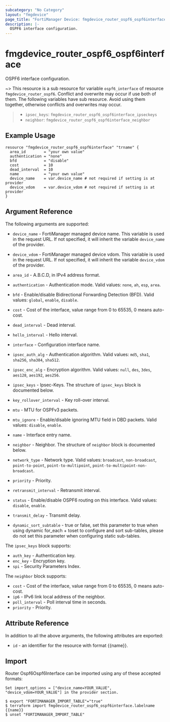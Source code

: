```yaml
---
subcategory: "No Category"
layout: "fmgdevice"
page_title: "FortiManager Device: fmgdevice_router_ospf6_ospf6interface"
description: |-
  OSPF6 interface configuration.
---
```


# fmgdevice_router_ospf6_ospf6interface
OSPF6 interface configuration.

~> This resource is a sub resource for variable `ospf6_interface` of resource `fmgdevice_router_ospf6`. Conflict and overwrite may occur if use both of them.
The following variables have sub resource. Avoid using them together, otherwise conflicts and overwrites may occur.
>- `ipsec_keys`: `fmgdevice_router_ospf6_ospf6interface_ipseckeys`
>- `neighbor`: `fmgdevice_router_ospf6_ospf6interface_neighbor`



## Example Usage

```hcl
resource "fmgdevice_router_ospf6_ospf6interface" "trname" {
  area_id        = "your own value"
  authentication = "none"
  bfd            = "disable"
  cost           = 10
  dead_interval  = 10
  name           = "your own value"
  device_name    = var.device_name # not required if setting is at provider
  device_vdom    = var.device_vdom # not required if setting is at provider
}
```

## Argument Reference


The following arguments are supported:

* `device_name` - FortiManager managed device name. This variable is used in the request URL. If not specified, it will inherit the variable `device_name` of the provider.
* `device_vdom` - FortiManager managed device vdom. This variable is used in the request URL. If not specified, it will inherit the variable `device_vdom` of the provider.

* `area_id` - A.B.C.D, in IPv4 address format.
* `authentication` - Authentication mode. Valid values: `none`, `ah`, `esp`, `area`.

* `bfd` - Enable/disable Bidirectional Forwarding Detection (BFD). Valid values: `global`, `enable`, `disable`.

* `cost` - Cost of the interface, value range from 0 to 65535, 0 means auto-cost.
* `dead_interval` - Dead interval.
* `hello_interval` - Hello interval.
* `interface` - Configuration interface name.
* `ipsec_auth_alg` - Authentication algorithm. Valid values: `md5`, `sha1`, `sha256`, `sha384`, `sha512`.

* `ipsec_enc_alg` - Encryption algorithm. Valid values: `null`, `des`, `3des`, `aes128`, `aes192`, `aes256`.

* `ipsec_keys` - Ipsec-Keys. The structure of `ipsec_keys` block is documented below.
* `key_rollover_interval` - Key roll-over interval.
* `mtu` - MTU for OSPFv3 packets.
* `mtu_ignore` - Enable/disable ignoring MTU field in DBD packets. Valid values: `disable`, `enable`.

* `name` - Interface entry name.
* `neighbor` - Neighbor. The structure of `neighbor` block is documented below.
* `network_type` - Network type. Valid values: `broadcast`, `non-broadcast`, `point-to-point`, `point-to-multipoint`, `point-to-multipoint-non-broadcast`.

* `priority` - Priority.
* `retransmit_interval` - Retransmit interval.
* `status` - Enable/disable OSPF6 routing on this interface. Valid values: `disable`, `enable`.

* `transmit_delay` - Transmit delay.
* `dynamic_sort_subtable` - true or false, set this parameter to true when using dynamic for_each + toset to configure and sort sub-tables, please do not set this parameter when configuring static sub-tables.

The `ipsec_keys` block supports:

* `auth_key` - Authentication key.
* `enc_key` - Encryption key.
* `spi` - Security Parameters Index.

The `neighbor` block supports:

* `cost` - Cost of the interface, value range from 0 to 65535, 0 means auto-cost.
* `ip6` - IPv6 link local address of the neighbor.
* `poll_interval` - Poll interval time in seconds.
* `priority` - Priority.


## Attribute Reference

In addition to all the above arguments, the following attributes are exported:
* `id` - an identifier for the resource with format {{name}}.

## Import

Router Ospf6Ospf6Interface can be imported using any of these accepted formats:
```
Set import_options = ["device_name=YOUR_VALUE", "device_vdom=YOUR_VALUE"] in the provider section.

$ export "FORTIMANAGER_IMPORT_TABLE"="true"
$ terraform import fmgdevice_router_ospf6_ospf6interface.labelname {{name}}
$ unset "FORTIMANAGER_IMPORT_TABLE"
```

